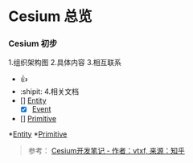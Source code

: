 # **Cesium 总览**
### Cesium 初步
1.组织架构图
2.具体内容
3.相互联系
  - :+1:
  - :shipit:
4.相关文档
  - [] [Entity](Cesium-Entity.md)
    - [x] [Event](Cesium-Event.md)
  - [] [Primitive](Cesium-Primitive.md)
<!-- Primitive -->
*[Entity](Cesium-Entity.md)
*[Primitive](Cesium-Primitive.md)
> 参考：
> [Cesium开发笔记 - 作者：vtxf, 来源：知乎](https://zhuanlan.zhihu.com/p/80904975)